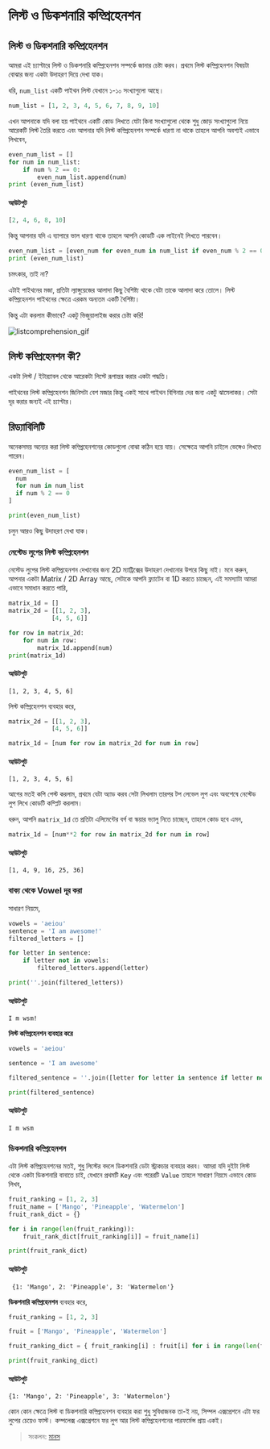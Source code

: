 # লিস্ট ও ডিকশনারি কম্প্রিহেনশন

## লিস্ট ও ডিকশনারি কম্প্রিহেনশন

আমরা এই চ্যাপ্টারে লিস্ট ও ডিকশনারি কম্প্রিহেনশন সম্পর্কে জানার চেষ্টা করব। প্রথমে লিস্ট কম্প্রিহেনশন বিষয়টা বোঝার জন্য একটা উদাহরণ দিয়ে দেখা যাক।

ধরি, `num_list` একটি পাইথন লিস্ট যেখানে ১-১০ সংখ্যাগুলো আছে।

```python
num_list = [1, 2, 3, 4, 5, 6, 7, 8, 9, 10]
```

এখন আপনাকে যদি বলা হয় পাইথনে একটি কোড লিখতে যেটা কিনা সংখ্যাগুলো থেকে শুধু জোড় সংখ্যাগুলো নিয়ে আরেকটি লিস্ট তৈরি করতে এবং আপনার যদি লিস্ট কম্প্রিহেনশন সম্পর্কে ধারণা না থাকে তাহলে আপনি অবশ্যই এভাবে লিখবেন,

```python
even_num_list = []
for num in num_list:
    if num % 2 == 0:
        even_num_list.append(num)
print (even_num_list)
```

#### আউটপুট

```python
[2, 4, 6, 8, 10]
```

কিন্তু আপনার যদি এ ব্যাপারে ভাল ধারণা থাকে তাহলে আপনি কোডটি এক লাইনেই লিখতে পারবেন।

```python
even_num_list = [even_num for even_num in num_list if even_num % 2 == 0]
print (even_num_list)
```

চমৎকার, তাই না?

এটাই পাইথনের মজা, প্রতিটা ল্যাঙ্গুয়েজের আলাদা কিছু বৈশিষ্ট্য থাকে যেটা তাকে আলাদা করে তোলে। লিস্ট কম্প্রিহেনশন পাইথনের ক্ষেত্রে এরকম অন্যতম একটি বৈশিষ্ট্য।

কিন্তু এটা করলাম কীভাবে? একটু ভিজুয়ালাইজ করার চেষ্টা করি!

![listcomprehension\_gif](http://i.imgur.com/Yj9qlEw.gif)

## লিস্ট কম্প্রিহেনশন কী?

একটা লিস্ট / ইটার‍্যাবল থেকে আরেকটা লিস্টে রূপান্তর করার একটা পদ্ধতি।

পাইথনের লিস্ট কম্প্রিহেনশন জিনিসটা বেশ মজার কিন্তু একই সাথে পাইথন বিগিনার দের জন্য একটু ঝামেলাকর। সেটা দূর করার জন্যই এই চ্যাপ্টার।

## রিড্যাবিলিটি

অনেকসময় অন্যের করা লিস্ট কম্প্রিহেনশনের কোডগুলো বোঝা কঠিন হয়ে যায়। সেক্ষেত্রে আপনি চাইলে ভেঙ্গেও লিখতে পারেন।

```python
even_num_list = [
  num
  for num in num_list
  if num % 2 == 0
]

print(even_num_list)
```

চলুন আরও কিছু উদাহরণ দেখা যাক।

### নেস্টেড লুপের লিস্ট কম্প্রিহেনশন

নেস্টেড লুপের লিস্ট কম্প্রিহেনশন দেখানোর জন্য 2D ম্যাট্রিক্সের উদাহরণ দেখানোর উপরে কিছু নাই। মনে করুন, আপনার একটা Matrix / 2D Array আছে, সেটাকে আপনি ফ্ল্যাটেন বা 1D করতে চাচ্ছেন, এই সমস্যাটা আমরা এভাবে সমাধান করতে পারি,

```python
matrix_1d = []
matrix_2d = [[1, 2, 3],
            [4, 5, 6]]

for row in matrix_2d:
    for num in row:
        matrix_1d.append(num)
print(matrix_1d)
```

#### আউটপুট

```text
[1, 2, 3, 4, 5, 6]
```

লিস্ট কম্প্রিহেনশন ব্যবহার করে,

```python
matrix_2d = [[1, 2, 3],
            [4, 5, 6]]

matrix_1d = [num for row in matrix_2d for num in row]
```

#### আউটপুট

```text
[1, 2, 3, 4, 5, 6]
```

আগের মতই কপি পেস্ট করলাম, প্রথমে যেটা অ্যাড করব সেটা লিখলাম তারপর টপ লেভেল লুপ এবং অবশেষে নেস্টেড লুপ লিখে কোডটি কম্প্লিট করলাম।

ধরুন, আপনি `matrix_1d` তে প্রতিটা এলিমেন্টের বর্গ বা স্কয়ার ভ্যালু নিতে চাচ্ছেন, তাহলে কোড হবে এমন,

```python
matrix_1d = [num**2 for row in matrix_2d for num in row]
```

#### আউটপুট

```text
[1, 4, 9, 16, 25, 36]
```

### বাক্য থেকে Vowel দূর করা

সাধারণ নিয়মে,

```python
vowels = 'aeiou'
sentence = 'I am awesome!'
filtered_letters = []

for letter in sentence:
    if letter not in vowels:
        filtered_letters.append(letter)

print(''.join(filtered_letters))
```

#### আউটপুট

```text
I m wsm!
```

**লিস্ট কম্প্রিহেনশন ব্যবহার করে**

```python
vowels = 'aeiou'

sentence = 'I am awesome'

filtered_sentence = ''.join([letter for letter in sentence if letter not in vowels])

print(filtered_sentence)
```

#### আউটপুট

```text
I m wsm
```

### ডিকশনারি কম্প্রিহেনশন

এটা লিস্ট কম্প্রিহেনশনের মতই, শুধু লিস্টের বদলে ডিকশনারি ডেটা স্ট্রাকচার ব্যবহার করব। আমরা যদি দুইটা লিস্ট থেকে একটা ডিকশনারি বানাতে চাই, যেখানে প্রথমটি `Key` এবং পরেরটি `Value` তাহলে সাধারণ নিয়মে এভাবে কোড লিখব,

```python
fruit_ranking = [1, 2, 3]
fruit_name = ['Mango', 'Pineapple', 'Watermelon']
fruit_rank_dict = {}

for i in range(len(fruit_ranking)):
    fruit_rank_dict[fruit_ranking[i]] = fruit_name[i]

print(fruit_rank_dict)
```

#### আউটপুট

```text
 {1: 'Mango', 2: 'Pineapple', 3: 'Watermelon'}
```

**ডিকশনারি কম্প্রিহেনশন** ব্যবহার করে,

```python
fruit_ranking = [1, 2, 3]

fruit = ['Mango', 'Pineapple', 'Watermelon']

fruit_ranking_dict = { fruit_ranking[i] : fruit[i] for i in range(len(fruit_ranking)) }

print(fruit_ranking_dict)
```

#### আউটপুট

```text
{1: 'Mango', 2: 'Pineapple', 3: 'Watermelon'}
```

কোন কোন ক্ষেত্রে লিস্ট বা ডিকশনারি কম্প্রিহেনশন ব্যবহার করা শুধু সুবিধাজনক তা-ই নয়, সিম্পল এক্সপ্রেশনে এটা ফর লুপের চেয়েও ফাস্ট। কম্পলেক্স এক্সপ্রেশনে ফর লুপ আর লিস্ট কম্প্রিহেনশনের পারফর্মেন্স প্রায় একই।

> সংকলন: [মানস](http://mandal.manash.me)

